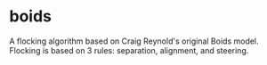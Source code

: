 # boids
A flocking algorithm based on Craig Reynold's original Boids model. Flocking is based on 3 rules: separation, alignment, and steering.

